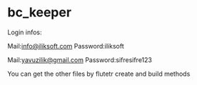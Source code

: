 # bc_keeper

Login infos:

Mail:info@iliksoft.com
Password:iliksoft

Mail:yavuzilik@gmail.com
Password:sifresifre123

You can get the other files by flutetr create and build methods
